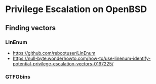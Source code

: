 # Privilege Escalation on OpenBSD

## Finding vectors

### LinEnum

- https://github.com/rebootuser/LinEnum
- https://null-byte.wonderhowto.com/how-to/use-linenum-identify-potential-privilege-escalation-vectors-0197225/


### GTFObins